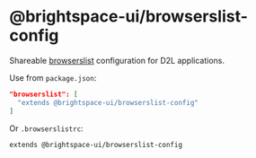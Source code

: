 # @brightspace-ui/browserslist-config

Shareable [browserslist](https://github.com/browserslist/browserslist) configuration for D2L applications.

Use from `package.json`:

```json
"browserslist": [
  "extends @brightspace-ui/browserslist-config"
]
```

Or `.browserslistrc`:

```
extends @brightspace-ui/browserslist-config
```